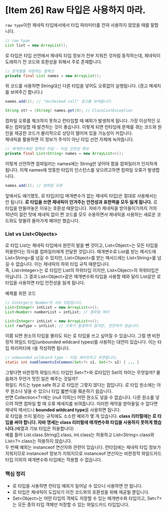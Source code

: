 # [Item 26] Raw 타입은 사용하지 마라.

`raw type`이란 제네릭 타입에서에서 타입 파라미터를 전혀 사용하지 않았을 때를 말합니다.
``` java
// raw type
List list = new ArrayList();
```
로 타입은 타입 선언에서 제네릭 타입 정보가 전부 지워진 것처럼 동작하는데, 제네릭이 도래하기 전 코드와 호환성을 위해서 주로 존재합니다.</br>
``` java
// 문자열을 저장하는 컬렉션
private final List names = new ArrayList();
```
위 코드를 사용하면 String대신 다른 타입을 넣어도 오류없이 실행됩니다. (경고 메세지를 보여주긴 합니다.)
``` java
naems.add(1); // "Unchecked call" 경고를 보여줍니다.
```
``` java
String str = (String) names.get(0); // ClassCastException
```
컴파일 오류를 체크하지 못하고 런타임할 때 예외가 발생하게 됩니다. 가장 이상적인 오류는 컴파일할 때 발견하는 것이 좋습니다. 이렇게 되면 런타임에 문제를 겪는 코드와 원인을 제공한 코드가 물리적으로 상당히 떨어져 있을 가능성이 커집니다.
</br>
제네릭을 활용하면 이 정보가 주석이 아닌 타입 선언 자체에 녹아듭니다.
``` java
// 매개변수화된 컬렉션 타입 - 타입 안전성 확보
private final List<String> names = new ArrayList<>();
```

이렇게 선언하면 컴파일러는 names에는 String만 넣어야 함을 컴파일러가 인지하게 됩니다. 이제 names에 엉뚱한 타입의 인스턴스를 넣으려고하면 컴파일 오류가 발생합니다.
``` java
names.add(1); // 컴파일 오류
```
앞에서도 얘기했듯, 로 타입(타입 매개변수가 없는 제네릭 타입)은 절대로 사용해서는 안 됩니다. **로 타입을 쓰면 제네릭이 안겨주는 안전성과 표현력을 모두 잃게 됩니다.** 로 타입을 만들어놓은 이유는 호환성 때문입니다. 자바가 제네릭을 받아들이기까지 거의 10년이 걸린 탓에 제네릭 없이 짠 코드를 모두 수용하면서 제네릭을 사용하는 새로운 코드와도 맞물려 돌아가게 해야만 했습니다.</br>

### List vs List\<Objects>
로 타입 List는 제네릭 타입에서 완전히 발을 뺀 것이고, List\<Object>는 모든 타입을 허용한다는 의사를 컴파일러에게 전달한 것입니다. 매개변수로 List를 받는 메서드에 List\<String>를 넘길 수 있지만, List\<Object>를 받는 메서드에는 List\<String>를 넘길 수 없습니다. 이는 제네릭의 하위 타입 규칙 때문입니다.</br>
즉, List\<Integer>는 로 타입인 List의 하위타입 이지만, List\<Object>의 하위타입은 아닙니다. 그 결과 List\<Object>같은 매개변수화 타입을 사용할 때와 달리 List같은 로 타입을 사용하면 타입 안전성을 잃게 됩니다.
</br>

예제를 위한 코드

``` java
// Interger는 Number의 서브 타입입니다.
List<Integer> intList = new ArrayList<>();
List<Number> numberList = intList; // 컴파일 에러
```

``` java
List<Integer> intList = new ArrayList<>();
List rawType = intList; // 오류가 발생하지 않지만, 안전하지 않습니다.
```
이쯤 되면 원소의 타입을 몰라도 되는 로 타입을 쓰고 싶어질 수 있습니다. 그럴 땐 비한정적 와일드 타입(unbounded wildcard types)를 사용하는 대안이 있습니다. 이는 타입 파리머티에 `?`을 작성하면 됩니다.

``` java
// unbounded wildcard type - 타입 세이프하고 유연합니다,
static int numElementsInCommon(Set<?> s1, Set<?> s2) { ... }
```

그렇다면 비한정적 와일드카드 타입인 Set\<?>와 로타입인 Set의 차이는 무엇일까? 물음펴가 무언가 멋진 일은 해주는 것일까?</br>
와일드 카드는 type safe 하고 로 타입은 그렇지 않다는 점입니다. 로 타입 원소에는 아무 원소나 넣을 수 있으니 타입 붋변식을 훼손하기 쉽습니다. </br>
반면 Collection\<?>에는 (null 이외는) 어떤 원소도 넣을 수 없습니다. 다른 원소를 넣으려 하면 컴파일 할 때 오류 메세지를 보여줍니다. 이러한 제약을 받아들일 수 없다면 제네릭 메서드나 **bounded wildcard type**을 사용하면 됩니다.</br>
로 타입을 쓰지 말라는 규칙에도 소소한 예외가 몇 개 있습니다. **class 리터럴에는 로 타입을 써야 합니다. 자바 명세는 class 리터럴에 매개변수화 타입을 사용하지 못하게 했습니다.**(배열과 기보 타입은 허용합니다)</br>
예를 들어 List.class.String[].class, int.class는 허용하고 List\<String>.class와 List\<?>.class는 허용하지 않습니다.
</br>
두 번째 예외는 instanceof 연산자와 관련이 있습니다. 런타임에는 제네릭 타입 정보가 지워지므로 instanceof 정보가 지워지므로 instanceof 연산자는 비한정적 와일드카드 타입 이외의 매개변수화 타입에는 적용할 수 없습니다.
</br>
### 핵심 정리
- 로 타입을 사용하면 런타임 예외가 일어날 수 있으니 사용하면 안 됩니다.
- 로 타입은 제네릭이 도입되기 이전 코드와의 호환성을 위해 제공될 뿐입니다.
- Set\<Object>는 어떤 타입의 객체도 저장할 수 있는 매개변수화 타입이고, Set\<?>는 모든 종의 타입 객체만 저장할 수 있는 와일드카드 타입입니다.
  

